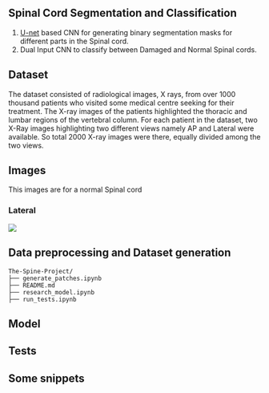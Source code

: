 ## Spinal Cord Segmentation and Classification
1. [U-net](https://arxiv.org/abs/1505.04597) based CNN for generating binary segmentation masks for different parts in the Spinal cord.
2. Dual Input CNN to classify between Damaged and Normal Spinal cords.

## Dataset
The dataset consisted of radiological images, X rays, from over 1000 thousand patients who
visited some medical centre seeking for their treatment. The X-ray images of the patients
highlighted the thoracic and lumbar regions of the vertebral column. For each
patient in the dataset, two X-Ray images highlighting two different views namely AP
and Lateral were available. So total 2000 X-ray images were there, equally divided among the two views.

## Images
This images are for a normal Spinal cord
### Lateral
<img src="https://github.com/rudraksh97/The-Spine-Project/blob/master/Samples/Normal/LAT/LAT.jpg?raw=True">

## Data preprocessing and Dataset generation

```
The-Spine-Project/
├── generate_patches.ipynb
├── README.md
├── research_model.ipynb
├── run_tests.ipynb
```

## Model

## Tests

## Some snippets
